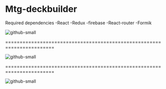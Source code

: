 # Mtg-deckbuilder

Required dependencies
-React 
-Redux 
-firebase 
-React-router 
-Formik

![github-small](app-screenshot1.jpg)

=======================================================================

![github-small](app-screenshot2.jpg)

=======================================================================

![github-small](app-screenshot3.jpg)
